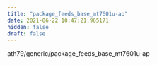 ```yaml
---
title: "package_feeds_base_mt7601u-ap"
date: 2021-06-22 10:47:21.965171
hidden: false
draft: false
---
```


ath79/generic/package_feeds_base_mt7601u-ap

